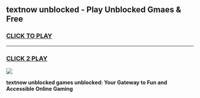 
## textnow unblocked - Play Unblocked Gmaes & Free
<h3>
<a href="https://news.freeplayer.one?title=textnow_unblocked&ref=23F">CLICK TO PLAY</a></h3>
<hr>

<h3>
<a href="https://news.freeplayer.one?title=textnow_unblocked&ref=23F">CLICK 2 PLAY</a>
  
</h3>

<a href="https://news.freeplayer.one?title=textnow_unblocked&ref=23F/"><img src="https://clearcache.store/games.png"></a>


**textnow unblocked games unblocked: Your Gateway to Fun and Accessible Online Gaming**
